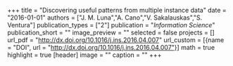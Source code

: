 +++
title = "Discovering useful patterns from multiple instance data"
date = "2016-01-01"
authors = ["J. M. Luna","A. Cano","V. Sakalauskas","S. Ventura"]
publication_types = ["2"]
publication = "_Information Science_"
publication_short = ""
image_preview = ""
selected = false
projects = []
url_pdf = "http://dx.doi.org/10.1016/j.ins.2016.04.007"
url_custom = [{name = "DOI", url = "http://dx.doi.org/10.1016/j.ins.2016.04.007"}]
math = true
highlight = true
[header]
image = ""
caption = ""
+++

